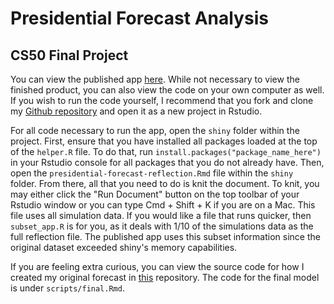 # Presidential Forecast Analysis
## CS50 Final Project

You can view the published app [here]( https://kayla-manning.shinyapps.io/presidential-forecast-reflection/). While not necessary to view the finished product, you can also view the code on your own computer as well. If you wish to run the code yourself, I recommend that you fork and clone my [Github repository](https://github.com/kayla-manning/presidential-forecast-analysis) and open it as a new project in Rstudio. 

For all code necessary to run the app, open the `shiny` folder within the project. First, ensure that you have installed all packages loaded at the top of the `helper.R` file. To do that, run `install.packages("package_name_here")` in your Rstudio console for all packages that you do not already have. Then, open the `presidential-forecast-reflection.Rmd` file within the `shiny ` folder. From there, all that you need to do is knit the document. To knit, you may either click the "Run Document" button on the top toolbar of your Rstudio window or you can type Cmd + Shift + K if you are on a Mac. This file uses all simulation data. If you would like a file that runs quicker, then `subset_app.R` is for you, as it deals with 1/10 of the simulations data as the full reflection file. The published app uses this subset information since the original dataset exceeded shiny's memory capabilities.

If you are feeling extra curious, you can view the source code for how I created my original forecast in [this](https://github.com/kayla-manning/gov1347) repository. The code for the final model is under `scripts/final.Rmd`.
